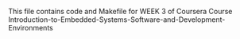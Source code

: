 This file contains code and Makefile for WEEK 3 of Coursera Course 
Introduction-to-Embedded-Systems-Software-and-Development-Environments
